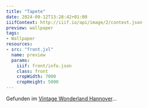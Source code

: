 ```yaml
---
title: "Tapete"
date: 2024-09-12T13:28:42+01:00
iiifContext: http://iiif.io/api/image/2/context.json
preview: wallpaper
tags:
- Wallpaper
resources:
- src: "front.jxl"
  name: preview
  params:
    iiif: front/info.json
    class: front
    cropWidth: 7000
    cropHeight: 5000
---
```

Gefunden im [Vintage Wonderland Hannover](https://www.facebook.com/vintagebythesea/?locale=de_DE)...
